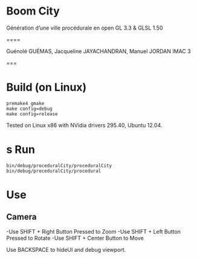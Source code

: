 Boom City
====

Génération d’une ville procédurale en
open GL 3.3 & GLSL 1.50

==== 

Guénolé GUÉMAS,
Jacqueline JAYACHANDRAN,
Manuel JORDAN
IMAC 3

===

Build (on Linux)
===
    premake4 gmake
    make config=debug
    make config=release

Tested on Linux x86 with NVidia drivers 295.40, Ubuntu 12.04.

s
Run
===

	bin/debug/proceduralCity/proceduralCity
	bin/debug/proceduralCity/procedural

Use
====

Camera
----

-Use SHIFT + Right Button Pressed to Zoom
-Use SHIFT + Left Button Pressed to Rotate
-Use SHIFT + Center Button to Move

Use BACKSPACE to hideUI and debug viewport.



